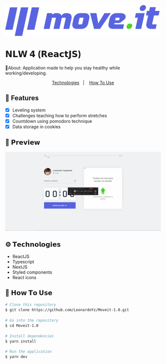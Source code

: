 <img src="./readme-files/logo-full.svg">
<h1>𝗡𝗟𝗪 𝟰 (𝗥𝗲𝗮𝗰𝘁𝗝𝗦)</h1>
<p>🔎About: Application made to help you stay healthy while working/developing.</p>

<div align="center">
  <a href="#technologies">Technologies</a>&nbsp;&nbsp;&nbsp;|&nbsp;&nbsp;&nbsp;
  <a href="#how-to-use">How To Use</a>
</div>

<h2>🔧 Features</h2>

- [x] Leveling system
- [x] Challenges teaching how to perform stretches
- [x] Countdown using pomodoro technique
- [x] Data storage in cookies

<h2>👀 𝗣𝗿𝗲𝘃𝗶𝗲𝘄</h2>
<img src="./readme-files/preview.gif">

<h2 id="technologies">⚙️ 𝗧𝗲𝗰𝗵𝗻𝗼𝗹𝗼𝗴𝗶𝗲𝘀</h2>

<ul>
  <li>ReactJS</li>
  <li>Typescript</li>
  <li>NextJS</li>
  <li>Styled components</li>
  <li>React icons</li>
</ul>

<h2 id="how-to-use">📌 𝗛𝗼𝘄 𝗧𝗼 𝗨𝘀𝗲</h2>

```bash
# Clone this repository
$ git clone https://github.com/LeonardoYz/Moveit-1.0.git

# Go into the repository
$ cd Moveit-1.0

# Install dependencies
$ yarn install

# Run the application
$ yarn dev
```